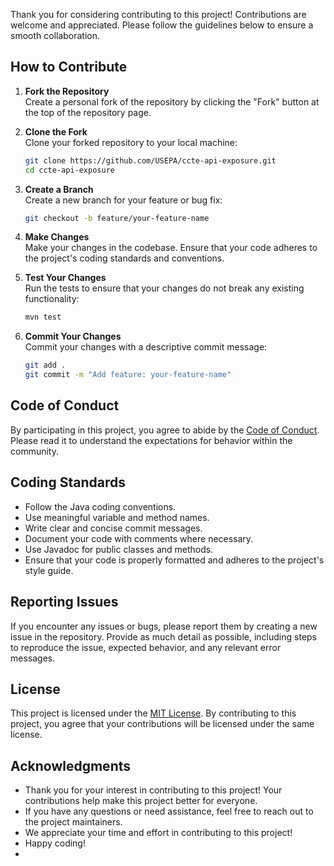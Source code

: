 
Thank you for considering contributing to this project! Contributions are welcome and appreciated. Please follow the guidelines below to ensure a smooth collaboration.

## How to Contribute

1. **Fork the Repository**  
   Create a personal fork of the repository by clicking the "Fork" button at the top of the repository page.

2. **Clone the Fork**  
   Clone your forked repository to your local machine:
   ```sh
   git clone https://github.com/USEPA/ccte-api-exposure.git
   cd ccte-api-exposure
    ```
3. **Create a Branch**  
   Create a new branch for your feature or bug fix:
   ```sh
   git checkout -b feature/your-feature-name
   ```
4. **Make Changes**  
   Make your changes in the codebase. Ensure that your code adheres to the project's coding standards and conventions.
5. **Test Your Changes**  
   Run the tests to ensure that your changes do not break any existing functionality:
   ```sh
   mvn test
   ```
6. **Commit Your Changes**  
   Commit your changes with a descriptive commit message:
   ```sh
   git add .
   git commit -m "Add feature: your-feature-name"
   ```
## Code of Conduct
By participating in this project, you agree to abide by the [Code of Conduct](CODE_OF_CONDUCT.md). Please read it to understand the expectations for behavior within the community.

## Coding Standards
- Follow the Java coding conventions.
- Use meaningful variable and method names.
- Write clear and concise commit messages.
- Document your code with comments where necessary.
- Use Javadoc for public classes and methods.
- Ensure that your code is properly formatted and adheres to the project's style guide.

## Reporting Issues
If you encounter any issues or bugs, please report them by creating a new issue in the repository. Provide as much detail as possible, including steps to reproduce the issue, expected behavior, and any relevant error messages.

## License
This project is licensed under the [MIT License](LICENSE.md). By contributing to this project, you agree that your contributions will be licensed under the same license.

## Acknowledgments
- Thank you for your interest in contributing to this project! Your contributions help make this project better for everyone.
- If you have any questions or need assistance, feel free to reach out to the project maintainers.
- We appreciate your time and effort in contributing to this project!
- Happy coding!
- 

    


